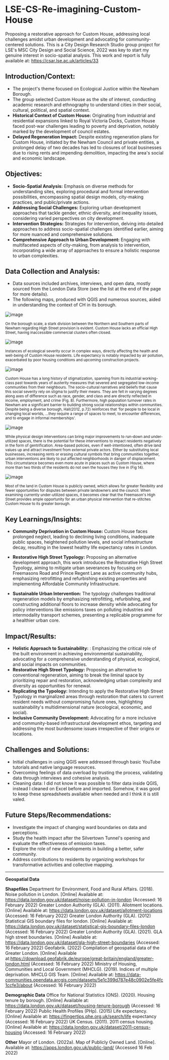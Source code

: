 # LSE-CS-Re-imagining-Custom-House
Proposing a restorative approach for Custom House, addressing local challenges amidst urban development and advocating for community-centered solutions.
This is a City Design Research Studio group project for LSE's MSC City Design and Social Science, 2022 was key to start my genuine interest in socio-spatial analysis.
This work and report is fully available at: https://csar.lse.ac.uk/articles/33

## Introduction/Context: ##

- The project's theme focused on Ecological Justice within the Newham Borough.
- The group selected Custom House as the site of interest, conducting academic research and ethnography to understand cities in their social, cultural, political, and spatial context.
- **Historical Context of Custom House:** Originating from industrial and residential expansions linked to Royal Victoria Docks, Custom House faced post-war challenges leading to poverty and deprivation, notably marked by the development of council estates.
- **Delayed Regeneration Impact:** Despite existing regeneration plans for Custom House, initiated by the Newham Council and private entities, a prolonged delay of two decades has led to closures of local businesses due to rising rents and impending demolition, impacting the area's social and economic landscape.
  
## Objectives: ##

- **Socio-Spatial Analysis:** Emphasis on diverse methods for understanding sites, exploring procedural and formal intervention possibilities, encompassing spatial design models, city-making practices, and public/private actions.
- **Addressing Social Challenges:** Exploring urban development approaches that tackle gender, ethnic diversity, and inequality issues, considering varied perspectives on city development.
- **Intervention Strategies:** Strategies for intervention, delving into detailed approaches to address socio-spatial challenges identified earlier, aiming for more nuanced and comprehensive solutions.
- **Comprehensive Approach to Urban Development:** Engaging with multifaceted aspects of city-making, from analysis to intervention, incorporating a wide array of approaches to ensure a holistic response to urban complexities.

## Data Collection and Analysis: ##

- Data sources included archives, interviews, and open data, mostly sourced from the London Data Store (see the list at the end of the page for more details).
- The following maps, produced with QGIS and numerous sources, aided in understanding the context of CH in its borough.
 
![image](https://github.com/marianahiroki/LSE-CS-Re-imagining-Custom-House/assets/110165879/ac830e30-9959-4335-8f89-ab14bcb801fe)

<sub>On the borough scale, a stark division between the Northern and Southern parts of Newham regarding High Street provision is evident. Custom House lacks an official High Street, having inaccessible commercial clusters often closed.</sub>

![image](https://github.com/marianahiroki/LSE-CS-Re-imagining-Custom-House/assets/110165879/f52cbe2c-82b2-4b15-8066-54df26447018)

<sub>Instances of ecological severity occur in complex ways, directly affecting the health and well-being of Custom House residents. Life expectancy is notably impacted by air pollution, exacerbated by poor housing conditions and upcoming construction projects.</sub>

![image](https://github.com/marianahiroki/LSE-CS-Re-imagining-Custom-House/assets/110165879/001bc918-e780-4ebf-b2bc-f1c08946c7bf)

<sub>Custom House has a long history of stigmatization, spanning from its industrial working-class past towards years of austerity measures that severed and segregated low-income communities from their neighbours. The socio-cultural narratives and beliefs that cause this social severity rely on stigma to justify their means. They are felt in varying degrees along axes of difference such as race, gender, and class and are directly reflected in income, employment, and crime (Fig. 8). Furthermore, high population turnover rates in Newham are a significant barrier to building strong social relationships within communities. Despite being a diverse borough, Hall(2012, p.72) reinforces that 'for people to be local in changing local worlds, ...they require a range of spaces to meet, to encounter differences, and to engage in informal memberships'. </sub>

![image](https://github.com/marianahiroki/LSE-CS-Re-imagining-Custom-House/assets/110165879/9681a436-264f-4d80-a3d7-7a1cdf7b49a8)

<sub>While physical design interventions can bring major improvements to run-down and under-utilized spaces, there is the potential for these interventions to impact residents negatively in the form of gentrification. Area-based policies, even if well-intentioned, often drive land values ​​up and attract investment from external private actors. Either by substituting local businesses, increasing rents or erasing cultural symbols that bring communities together, urban interventions are likely to put affected neighborhoods in danger of displacement. This circumstance becomes even more acute in places such as Custom House, where more than two thirds of the residents do not own the houses they live in (Fig 14).</sub>

![image](https://github.com/marianahiroki/LSE-CS-Re-imagining-Custom-House/assets/110165879/198cb3be-b4cd-4fce-9e3e-09408cec3161)

<sub>Most of the land in Custom House is publicly owned, which allows for greater flexibility and fewer opportunities for disputes between private landowners and the council. When examining currently under-utilized spaces, it becomes clear that the Freemason's High Street provides ample opportunity for an urban physical intervention that re-stitches Custom House to its greater borough.</sub>

## Key Learnings/Insights: ##

- **Community Deprivation in Custom House:** Custom House faces prolonged neglect, leading to declining living conditions, inadequate public spaces, heightened pollution levels, and social infrastructure decay, resulting in the lowest healthy life expectancy rates in London.

- **Restorative High Street Typology:** Proposing an alternative development approach, this work introduces the Restorative High Street Typology, aiming to mitigate urban severances by focusing on Freemasons Road and Prince Regent Lane as active community hubs, emphasizing retrofitting and refurbishing existing properties and implementing Affordable Community Infrastructure.

- **Sustainable Urban Intervention:** The typology challenges traditional regeneration models by emphasizing retrofitting, refurbishing, and constructing additional floors to increase density while advocating for policy interventions like emissions taxes on polluting industries and intermodality transport schemes, presenting a replicable programme for a healthier urban core.

## Impact/Results: ##

- **Holistic Approach to Sustainability:** : Emphasizing the critical role of the built environment in achieving environmental sustainability, advocating for a comprehensive understanding of physical, ecological, and social impacts on communities.
- **Restorative High Street Typology:** Proposing an alternative to conventional regeneration, aiming to break the liminal space by prioritizing repair and restoration, acknowledging urban complexity and diversity as opportunities for renewal.
- **Replicating the Typology:** Intending to apply the Restorative High Street Typology in marginalized areas through restoration that caters to current resident needs without compromising future ones, highlighting sustainability's multidimensional nature (ecological, economic, and social).
- **Inclusive Community Development:** Advocating for a more inclusive and community-based infrastructural development ethos, targeting and addressing the most burdensome issues irrespective of their origins or locations.

## Challenges and Solutions: ##

- Initial challenges in using QGIS were addressed through basic YouTube tutorials and native language resources.
- Overcoming feelings of data overload by trusting the process, validating data through interviews and cohesive analysis.
- Cleaning data: I did not know it was possible to filter data inside QGIS, instead I cleaned on Excel before and imported. Somehow, it was good to keep these spreadsheets available when needed and I think it is still valed.

## Future Steps/Recommendations: ##

- Investigate the impact of changing ward boundaries on data and perceptions.
- Study the health impact after the Silvertown Tunnel's opening and evaluate the effectiveness of emission taxes.
- Explore the role of new developments in building a better, safer community.
- Address contributions to residents by organizing workshops for transformative activities and collective mapping.

---------------
**Geospatial Data**

**Shapefiles**
Department for Environment, Food and Rural Affairs. (2018). Noise pollution in London. [Online] Available at: https://data.london.gov.uk/dataset/noise-pollution-in-london (Accessed: 16
February 2022)
Greater London Authority (GLA). (2011). Allotment locations. [Online] Available at: https://data.london.gov.uk/dataset/allotment-locations (Accessed: 16 February 2022)
Greater London Authority (GLA). (2012) Statistical GIS boundary files for london. [Online] Available at: https://data.london.gov.uk/dataset/statistical-gis-boundary-files-london (Accessed: 16 February 2022)
Greater London Authority (GLA). (2021). GLA high street boundaries. [Online] Available at: https://data.london.gov.uk/dataset/gla-high-street-boundaries (Accessed: 16 February 2022)
Geofabrik. (2022) Compilation of geospatial data of the Greater London. [Online] Available at:https://download.geofabrik.de/europe/great-britain/england/greater-london.html (Accessed: 16 February 2022)
Ministry of Housing, Communities and Local Government (MHCLG). (2019). Indices of multiple deprivation. MHCLG GIS Team. [Online] Available at: https://data-communities.opendata.arcgis.com/datasets/5e1c399d787e48c0902e5fe4fc1ccfe3/about (Accessed: 16 February
2022)

**Demographic Data**
Office for National Statistics (ONS). (2020). Housing tenure by borough. [Online] Available at: https://data.london.gov.uk/dataset/housing-tenure-borough (Accessed: 16 February 2022)
Public Health Profiles (PHp). (2015) Life expectancy. [Online] Available at: https://fingertips.phe.org.uk/search/life expectancy (Accessed: 16 February 2022)
UK Census. (2011). 2011 census housing. [Online] Available at: https://data.london.gov.uk/dataset/2011-census-housing (Accessed: 16 February 2022)

**Other**
Mayor of London. (2022a). Map of Publicly Owned Land. [Online]. Available at: https://apps.london.gov.uk/public-land/ (Accessed 16 Feb 2022)
